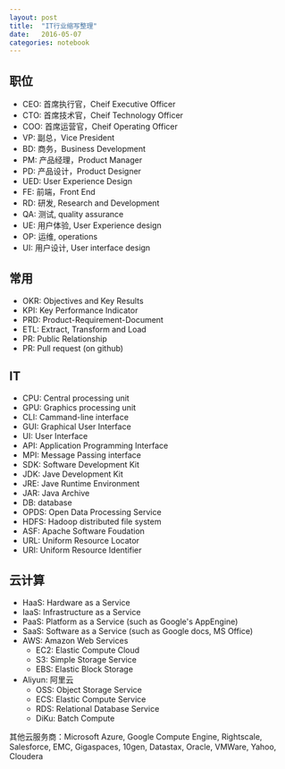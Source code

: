 ```yaml
---
layout: post
title:  "IT行业缩写整理"
date:   2016-05-07
categories: notebook
---
```


## 职位
- CEO: 首席执行官，Cheif Executive Officer
- CTO: 首席技术官，Cheif Technology Officer
- COO: 首席运营官，Cheif Operating Officer
- VP: 副总，Vice President
- BD: 商务，Business Development
- PM: 产品经理，Product Manager
- PD: 产品设计，Product Designer
- UED: User Experience Design
- FE: 前端，Front End
- RD: 研发, Research and Development
- QA: 测试, quality assurance
- UE: 用户体验, User Experience design
- OP: 运维, operations
- UI: 用户设计, User interface design

## 常用
- OKR: Objectives and Key Results
- KPI: Key Performance Indicator
- PRD: Product-Requirement-Document
- ETL: Extract, Transform and Load
- PR: Public Relationship
- PR: Pull request (on github)

## IT
- CPU: Central processing unit
- GPU: Graphics processing unit
- CLI: Cammand-line interface
- GUI: Graphical User Interface
- UI: User Interface
- API: Application Programming Interface
- MPI: Message Passing interface
- SDK: Software Development Kit
- JDK: Jave Development Kit
- JRE: Jave Runtime Environment
- JAR: Java Archive
- DB: database
- OPDS: Open Data Processing Service
- HDFS: Hadoop distributed file system
- ASF: Apache Software Foudation
- URL: Uniform Resource Locator
- URI: Uniform Resource Identifier

## 云计算
- HaaS: Hardware as a Service
- IaaS: Infrastructure as a Service
- PaaS: Platform as a Service (such as Google's AppEngine)
- SaaS: Software as a Service (such as Google docs, MS Office)
- AWS: Amazon Web Services
	- EC2: Elastic Compute Cloud
	- S3: Simple Storage Service
	- EBS: Elastic Block Storage
- Aliyun: 阿里云
	- OSS: Object Storage Service
	- ECS: Elastic Compute Service
	- RDS: Relational Database Service
	- DiKu: Batch Compute

其他云服务商：Microsoft Azure, Google Compute Engine, Rightscale, Salesforce, EMC, Gigaspaces, 10gen, Datastax, Oracle, VMWare, Yahoo, Cloudera